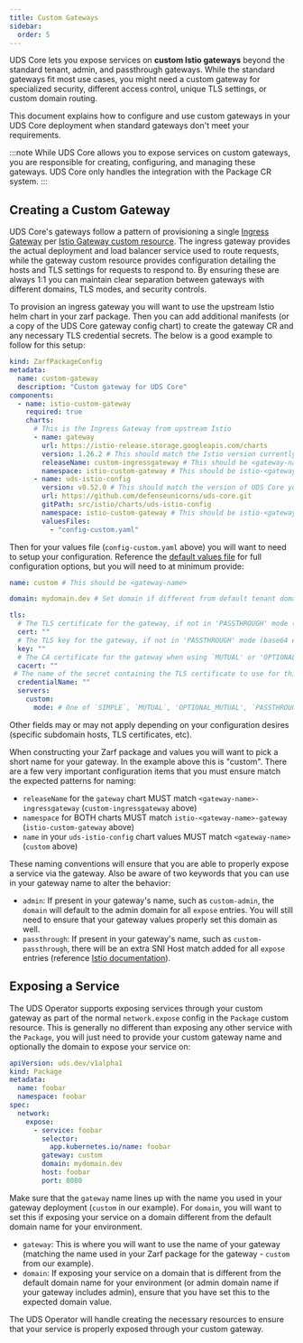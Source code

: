 ```yaml
---
title: Custom Gateways
sidebar:
  order: 5
---
```


UDS Core lets you expose services on **custom Istio gateways** beyond the standard tenant, admin, and passthrough gateways. While the standard gateways fit most use cases, you might need a custom gateway for specialized security, different access control, unique TLS settings, or custom domain routing.

This document explains how to configure and use custom gateways in your UDS Core deployment when standard gateways don't meet your requirements.

:::note
While UDS Core allows you to expose services on custom gateways, you are responsible for creating, configuring, and managing these gateways. UDS Core only handles the integration with the Package CR system.
:::

## Creating a Custom Gateway

UDS Core's gateways follow a pattern of provisioning a single [Ingress Gateway](https://github.com/istio/istio/tree/master/manifests/charts/gateway) per [Istio Gateway custom resource](https://istio.io/latest/docs/reference/config/networking/gateway/). The ingress gateway provides the actual deployment and load balancer service used to route requests, while the gateway custom resource provides configuration detailing the hosts and TLS settings for requests to respond to. By ensuring these are always 1:1 you can maintain clear separation between gateways with different domains, TLS modes, and security controls.

To provision an ingress gateway you will want to use the upstream Istio helm chart in your zarf package. Then you can add additional manifests (or a copy of the UDS Core gateway config chart) to create the gateway CR and any necessary TLS credential secrets. The below is a good example to follow for this setup:
```yaml
kind: ZarfPackageConfig
metadata:
  name: custom-gateway
  description: "Custom gateway for UDS Core"
components:
  - name: istio-custom-gateway
    required: true
    charts:
      # This is the Ingress Gateway from upstream Istio
      - name: gateway
        url: https://istio-release.storage.googleapis.com/charts
        version: 1.26.2 # This should match the Istio version currently in UDS Core
        releaseName: custom-ingressgateway # This should be <gateway-name>-ingressgateway
        namespace: istio-custom-gateway # This should be istio-<gateway-name>-gateway
      - name: uds-istio-config
        version: v0.52.0 # This should match the version of UDS Core you are deploying
        url: https://github.com/defenseunicorns/uds-core.git
        gitPath: src/istio/charts/uds-istio-config
        namespace: istio-custom-gateway # This should be istio-<gateway-name>-gateway
        valuesFiles:
          - "config-custom.yaml"
```

Then for your values file (`config-custom.yaml` above) you will want to need to setup your configuration. Reference the [default values file](https://github.com/defenseunicorns/uds-core/blob/main/src/istio/charts/uds-istio-config/values.yaml) for full configuration options, but you will need to at minimum provide:
```yaml
name: custom # This should be <gateway-name>

domain: mydomain.dev # Set domain if different from default tenant domain for this gateway

tls:
  # The TLS certificate for the gateway, if not in 'PASSTHROUGH' mode (base64 encoded)
  cert: ""
  # The TLS key for the gateway, if not in 'PASSTHROUGH' mode (base64 encoded)
  key: ""
  # The CA certificate for the gateway when using `MUTUAL' or 'OPTIONAL_MUTUAL' (base64 encoded)
  cacert: ""
 # The name of the secret containing the TLS certificate to use for this gateway, this will override cert, key and cacert
  credentialName: ""
  servers:
    custom:
      mode: # One of `SIMPLE`, `MUTUAL`, 'OPTIONAL_MUTUAL', `PASSTHROUGH`
```

Other fields may or may not apply depending on your configuration desires (specific subdomain hosts, TLS certificates, etc).

When constructing your Zarf package and values you will want to pick a short name for your gateway. In the example above this is "custom". There are a few very important configuration items that you must ensure match the expected patterns for naming:
- `releaseName` for the `gateway` chart MUST match `<gateway-name>-ingressgateway` (`custom-ingressgateway` above)
- `namespace` for BOTH charts MUST match `istio-<gateway-name>-gateway` (`istio-custom-gateway` above)
- `name` in your `uds-istio-config` chart values MUST match `<gateway-name>` (`custom` above)

These naming conventions will ensure that you are able to properly expose a service via the gateway. Also be aware of two keywords that you can use in your gateway name to alter the behavior:
- `admin`: If present in your gateway's name, such as `custom-admin`, the `domain` will default to the admin domain for all `expose` entries. You will still need to ensure that your gateway values properly set this domain as well.
- `passthrough`: If present in your gateway's name, such as `custom-passthrough`, there will be an extra SNI Host match added for all `expose` entries (reference [Istio documentation](https://istio.io/latest/docs/reference/config/networking/virtual-service/#TLSRoute)).

## Exposing a Service

The UDS Operator supports exposing services through your custom gateway as part of the normal `network.expose` config in the `Package` custom resource. This is generally no different than exposing any other service with the `Package`, you will just need to provide your custom gateway name and optionally the domain to expose your service on:

```yaml
apiVersion: uds.dev/v1alpha1
kind: Package
metadata:
  name: foobar
  namespace: foobar
spec:
  network:
    expose:
      - service: foobar
        selector:
          app.kubernetes.io/name: foobar
        gateway: custom
        domain: mydomain.dev
        host: foobar
        port: 8080
```

Make sure that the `gateway` name lines up with the name you used in your gateway deployment (`custom` in our example). For `domain`, you will want to set this if exposing your service on a domain different from the default domain name for your environment.

- `gateway`: This is where you will want to use the name of your gateway (matching the name used in your Zarf package for the gateway - `custom` from our example).
- `domain`: If exposing your service on a domain that is different from the default domain name for your environment (or admin domain name if your gateway includes admin), ensure that you have set this to the expected domain value.

The UDS Operator will handle creating the necessary resources to ensure that your service is properly exposed through your custom gateway.
